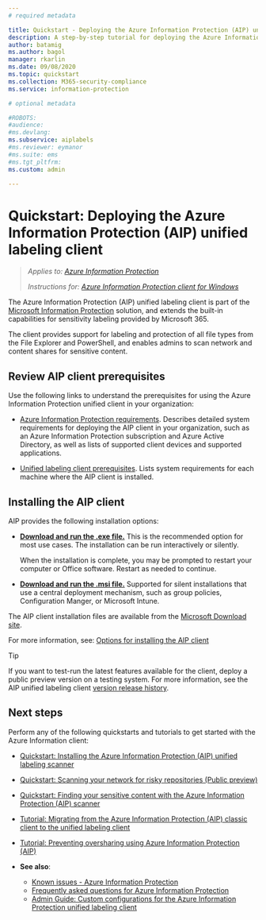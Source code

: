 ```yaml
---
# required metadata

title: Quickstart - Deploying the Azure Information Protection (AIP) unified labeling client 
description: A step-by-step tutorial for deploying the Azure Information Protection (AIP) unified labeling client
author: batamig
ms.author: bagol
manager: rkarlin
ms.date: 09/08/2020
ms.topic: quickstart
ms.collection: M365-security-compliance
ms.service: information-protection

# optional metadata

#ROBOTS:
#audience:
#ms.devlang:
ms.subservice: aiplabels
#ms.reviewer: eymanor
#ms.suite: ems
#ms.tgt_pltfrm:
ms.custom: admin

---
```


# Quickstart: Deploying the Azure Information Protection (AIP) unified labeling client

>*Applies to: [Azure Information Protection](https://azure.microsoft.com/pricing/details/information-protection)*
>
> *Instructions for: [Azure Information Protection client for Windows](faqs.md#whats-the-difference-between-the-azure-information-protection-classic-and-unified-labeling-clients)*

The Azure Information Protection (AIP) unified labeling client is part of the [Microsoft Information Protection](https://aka.ms/MIPdocs) solution, and  extends the built-in capabilities for sensitivity labeling provided by Microsoft 365. 

The client provides support for labeling and protection of all file types from the File Explorer and PowerShell, and enables admins to scan network and content shares for sensitive content.

## Review AIP client prerequisites

Use the following links to understand the prerequisites for using the Azure Information Protection unified client in your organization:

- [Azure Information Protection requirements](requirements.md). Describes detailed system requirements for deploying the AIP client in your organization, such as an Azure Information Protection subscription and Azure Active Directory, as well as lists of supported client devices and supported applications.

- [Unified labeling client prerequisites](rms-client/clientv2-admin-guide-install.md#additional-prerequisites-for-the-azure-information-protection-unified-labeling-client). Lists system requirements for each machine where the AIP client is installed.

## Installing the AIP client

AIP provides the following installation options:

- **[Download and run the .exe file.](rms-client/clientv2-admin-guide-install.md#to-install-the-azure-information-protection-unified-labeling-client-by-using-the-executable-installer)** This is the recommended option for most use cases. The installation can be run interactively or silently.

    When the installation is complete, you may be prompted to restart your computer or Office software. Restart as needed to continue.

- **[Download and run the .msi file.](rms-client/clientv2-admin-guide-install.md#to-install-the-azure-information-protection-unified-labeling-client-by-using-the-msi-installer)** Supported for silent installations that use a central deployment mechanism, such as group policies, Configuration Manger, or Microsoft Intune.

The AIP client installation files are available from the [Microsoft Download site](https://www.microsoft.com/download/details.aspx?id=53018). 

For more information, see: [Options for installing the AIP client](rms-client/clientv2-admin-guide-install.md#options-to-install-the-azure-information-protection-unified-labeling-client-for-users)

> [!TIP]
> If you want to test-run the latest features available for the client, deploy a public preview version on a testing system. For more information, see the AIP unified labeling client [version release history](rms-client/unifiedlabelingclient-version-release-history.md).
> 

## Next steps

Perform any of the following quickstarts and tutorials to get started with the Azure Information client:

- [Quickstart: Installing the Azure Information Protection (AIP) unified labeling scanner](quickstart-install-client-scanner.md)
- [Quickstart: Scanning your network for risky repositories (Public preview)](quickstart-scan-network.md)
- [Quickstart: Finding your sensitive content with the Azure Information Protection (AIP) scanner](quickstart-scan-content.md)     
- [Tutorial: Migrating from the Azure Information Protection (AIP) classic client to the unified labeling client](tutorial-migrating-to-ul.md) 
- [Tutorial: Preventing oversharing using Azure Information Protection (AIP)](tutorial-preventing-oversharing.md)

- **See also**:

    - [Known issues - Azure Information Protection](known-issues.md) 
    - [Frequently asked questions for Azure Information Protection](faqs.md) 
    - [Admin Guide: Custom configurations for the Azure Information Protection unified labeling client](rms-client/clientv2-admin-guide-customizations.md)        
    
